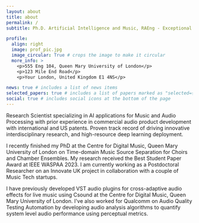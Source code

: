 ```yaml
---
layout: about
title: about
permalink: /
subtitle: Ph.D. Artificial Intelligence and Music, RAEng - Exceptional Promise Global Talent UK

profile:
  align: right
  image: prof_pic.jpg
  image_circular: True # crops the image to make it circular
  more_info: >
    <p>555 Eng 104, Queen Mary University of London</p>
    <p>123 Mile End Road</p>
    <p>Your London, United Kingdom E1 4NS</p>

news: true # includes a list of news items
selected_papers: true # includes a list of papers marked as "selected={true}"
social: true # includes social icons at the bottom of the page
---
```


Research Scientist specializing in AI applications for Music and Audio Processing with prior experience
in commercial audio product development with international and US patents. Proven track record of
driving innovative interdisciplinary research, and high-resource deep learning deployment.

I recently finished my PhD at the Centre for Digital Music, Queen Mary University of London on Time-domain Music Source Separation for Choirs and Chamber Ensembles. My research received the Best Student Paper Award at IEEE WASPAA 2023. I am currently working as a Postdoctoral Researcher on an Innovate UK project in collaboration with a couple of Music Tech startups.

I have previously developed VST audio plugins for cross-adaptive audio effects for live music using Csound at the Centre for Digital Music, Queen Mary University of London. I've also worked for Qualcomm on Audio Quality Testing Automation by developing audio analysis algorithms to quantify system level audio performance using perceptual metrics.
